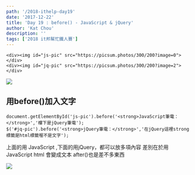```yaml
---
path: '/2018-ithelp-day19'
date: '2017-12-22'
title: 'Day 19 : before() - JavaScript & jQuery'
author: 'Kat Chou'
description: ''
tags: ['2018 it邦幫忙鐵人賽']
---
```


```
<div><img id="js-pic" src="https://picsum.photos/300/200?image=0"></div>
<div><img id="jq-pic" src="https://picsum.photos/300/200?image=2"></div>
```

![](https://upload-images.jianshu.io/upload_images/4119783-c343a3045cef67d0.png?imageMogr2/auto-orient/strip%7CimageView2/2/w/1240)

## 用before()加入文字
```
document.getElementById('js-pic').before('<strong>JavaScript筆電：</strong>','樓下是jQuery筆電');
$('#jq-pic').before('<strong>jQuery筆電：</strong>','在jQuery這裡strong標籤是html標籤喔不是文字');
```
上面的用 JavaScript ,下面的用jQuery，都可以放多項內容
差別在於用 JavaScript html 會變成文本
after()也是差不多東西

![](https://upload-images.jianshu.io/upload_images/4119783-91651849fc737742.png?imageMogr2/auto-orient/strip%7CimageView2/2/w/1240)
